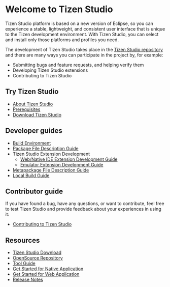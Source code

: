 # Welcome to Tizen Studio

Tizen Studio platform is based on a new version of Eclipse, so you can experience a stable, lightweight, and consistent user interface that is unique to the Tizen development environment. With Tizen Studio, you can select and install only those platforms and profiles you need.

The development of Tizen Studio takes place in the [Tizen Studio repository](https://review.tizen.org/gerrit/#) and there are many ways you can participate in the project by, for example:

- Submitting bugs and feature requests, and helping verify them
- Developing Tizen Studio extensions
- Contributing to Tizen Studio

## Try Tizen Studio

- [About Tizen Studio](../../../application/tizen-studio/index.md)
- [Prerequisites](../../../application/tizen-studio/setup/prerequisites.md)
- [Download Tizen Studio](https://developer.tizen.org/development/tizen-studio/download)

## Developer guides

- [Build Environment](environment.md)
- [Package File Description Guide](package-file-desc-guide.md)
- Tizen Studio Extension Development
    - [Web/Native IDE Extension Development Guide](web-extension-guide.md)
    - [Emulator Extension Development Guide](emulator-extension-guide.md)
- [Metapackage File Description Guide](meta-package.md)
- [Local Build Guide](local-build.md)

## Contributor guide

If you have found a bug, have any questions, or want to contribute, feel free to test Tizen Studio and provide feedback about your experiences in using it:

- [Contributing to Tizen Studio](contribute-gerrit.md)

## Resources

- [Tizen Studio Download](https://developer.tizen.org/development/tizen-studio/download)
- [OpenSource Repository](https://review.tizen.org/gerrit/#/)
- [Tool Guide](../../../application/tizen-studio/native-tools/index.md)
- [Get Started for Native Application](../../../application/native/get-started/overview.md)
- [Get Started for Web Application](../../../application/web/get-started/overview.md)
- [Release Notes](../../../application/tizen-studio/release-notes/release-notes.md)


